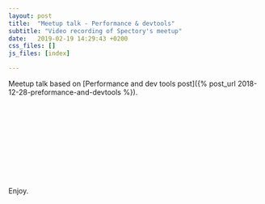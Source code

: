 ```yaml
---
layout: post
title:  "Meetup talk - Performance & devtools"
subtitle: "Video recording of Spectory's meetup"
date:   2019-02-19 14:29:43 +0200
css_files: []
js_files: [index]

---
```


Meetup talk based on [Performance and dev tools post]({% post_url 2018-12-28-preformance-and-devtools %}).

<p class="video-container">
  <iframe data-src="https://www.youtube.com/embed/WtAbv61wxgY"
          frameborder="0"
          allow="accelerometer; autoplay; encrypted-media; gyroscope; picture-in-picture"
          allowfullscreen>
  </iframe>
</p>

Enjoy.
